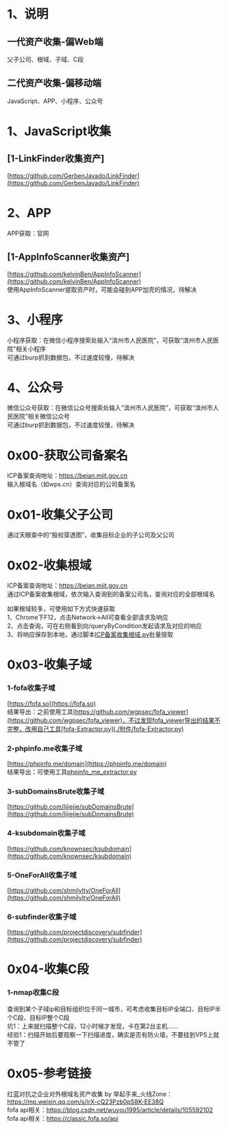 # 1、说明
## 一代资产收集-偏Web端
父子公司、根域、子域、C段  
## 二代资产收集-偏移动端
JavaScript、APP、小程序、公众号  

# 1、JavaScript收集
## [1-LinkFinder收集资产]
[https://github.com/GerbenJavado/LinkFinder](https://github.com/GerbenJavado/LinkFinder)  
# 2、APP
APP获取：官网  
## [1-AppInfoScanner收集资产]
[https://github.com/kelvinBen/AppInfoScanner](https://github.com/kelvinBen/AppInfoScanner)  
使用AppInfoScanner提取资产时，可能会碰到APP加壳的情况，待解决  
# 3、小程序
小程序获取：在微信小程序搜索处输入“滨州市人民医院”，可获取“滨州市人民医院”相关小程序  
可通过burp抓到数据包，不过速度较慢，待解决  
# 4、公众号
微信公众号获取：在微信公众号搜索处输入“滨州市人民医院”，可获取“滨州市人民医院”相关微信公众号  
可通过burp抓到数据包，不过速度较慢，待解决  


# 0x00-获取公司备案名
ICP备案查询地址：https://beian.miit.gov.cn  
输入根域名（如wps.cn）查询对应的公司备案名  

# 0x01-收集父子公司
通过天眼查中的“股权穿透图”，收集目标企业的子公司及父公司  

# 0x02-收集根域  
ICP备案查询地址：https://beian.miit.gov.cn  
通过ICP备案收集根域，依次输入查询到的备案公司名，查询对应的全部根域名  

如果根域较多，可使用如下方式快速获取  
1、Chrome下F12，点击Network->All可查看全部请求及响应  
2、点击查询，可在右侧看到向/queryByCondition发起请求及对应的响应  
3、将响应保存到本地，通过脚本[ICP备案收集根域.py](./附件/ICP备案收集根域/ICP备案收集根域.py)批量提取  

# 0x03-收集子域
### 1-fofa收集子域
[https://fofa.so](https://fofa.so)  
结果导出：之前使用工具[https://github.com/wgpsec/fofa_viewer](https://github.com/wgpsec/fofa_viewer)，不过发现fofa_viewer导出的结果不完整，改用自己工具[fofa-Extractor.py](./附件/fofa-Extractor.py)  
### 2-phpinfo.me收集子域
[https://phpinfo.me/domain](https://phpinfo.me/domain)  
结果导出：可使用工具[phpinfo_me_extractor.py](./附件/phpinfo_me_extractor.py)  
### 3-subDomainsBrute收集子域
[https://github.com/lijiejie/subDomainsBrute](https://github.com/lijiejie/subDomainsBrute)  
### 4-ksubdomain收集子域
[https://github.com/knownsec/ksubdomain](https://github.com/knownsec/ksubdomain)  
### 5-OneForAll收集子域
[https://github.com/shmilylty/OneForAll](https://github.com/shmilylty/OneForAll)  
### 6-subfinder收集子域
[https://github.com/projectdiscovery/subfinder](https://github.com/projectdiscovery/subfinder)  

# 0x04-收集C段
### 1-nmap收集C段
查询到某个子域ip和目标组织位于同一城市，可考虑收集目标IP全端口、目标IP半个C段、目标IP整个C段  
坑1：上来就扫描整个C段，12小时候才发现，卡在第2台主机......  
经验1：扫描开始后要观察一下扫描进度，确实是否有防火墙，不要挂到VPS上就不管了  

# 0x05-参考链接
红蓝对抗之企业对外根域名资产收集 by 举起手来_火线Zone：https://mp.weixin.qq.com/s/irX-cQ23Pzb0pS8K-EE38Q  
fofa api相关：https://blog.csdn.net/wuyou1995/article/details/105592102  
fofa api相关：https://classic.fofa.so/api  

